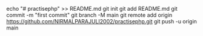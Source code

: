 echo "# practisephp" >> README.md
git init
git add README.md
git commit -m "first commit"
git branch -M main
git remote add origin https://github.com/NIRMALPARAJULI2002/practisephp.git
git push -u origin main
